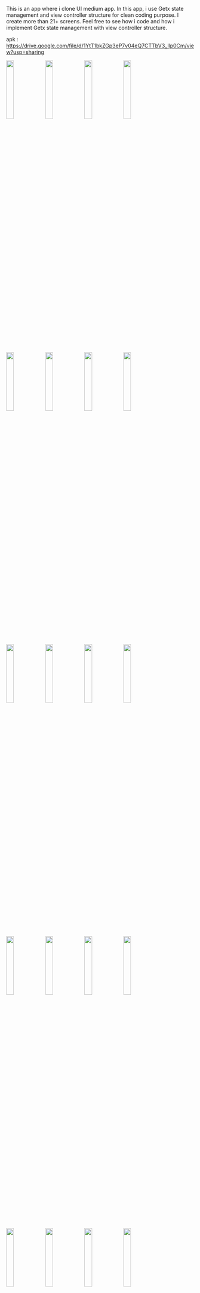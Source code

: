This is an app where i clone UI medium app. In this app, i use Getx state management and view controller structure for clean coding purpose. 
I create more than 21+ screens.
Feel free to see how i code and how i implement Getx state management with view controller structure.

apk : https://drive.google.com/file/d/1YtT1bkZGp3eP7v04eQ7CTTbV3_llp0Cm/view?usp=sharing

<img src="https://user-images.githubusercontent.com/71324740/162732725-ca93c329-9f9b-4cdb-9adf-be7f1ebbf66e.png" width=20% height=20%> <img src="https://user-images.githubusercontent.com/71324740/162732732-9377bf50-f209-48f6-b626-ffa1bafdbed4.png" width=20% height=20%> <img src="https://user-images.githubusercontent.com/71324740/162732735-35290ee1-f326-4a2c-bd87-a3bddaad5dd3.png" width=20% height=20%> <img src="https://user-images.githubusercontent.com/71324740/162732737-d445f6fe-3549-4a51-ad36-cfe99fd9201a.png" width=20% height=20%> <img src="https://user-images.githubusercontent.com/71324740/162732743-38a1f268-5a3b-4172-a30f-e82e010ae98c.png" width=20% height=20%> <img src="https://user-images.githubusercontent.com/71324740/162732748-b34ddf1b-e705-418f-b177-cfd2fd8a20b7.png" width=20% height=20%> <img src="https://user-images.githubusercontent.com/71324740/162734121-44bcdf59-d2b3-43d7-8daf-1e5a89cc4bd8.png" width=20% height=20%> <img src="https://user-images.githubusercontent.com/71324740/162732752-b7eaa06f-f0e2-4b8b-b45c-c627e1a00d49.png" width=20% height=20%> <img src="https://user-images.githubusercontent.com/71324740/162732754-32872e6b-ed3b-4f90-9477-664981515925.png" width=20% height=20%> <img src="https://user-images.githubusercontent.com/71324740/162732756-ab455592-92fa-4b02-8d79-2b714ac919ff.png" width=20% height=20%> <img src="https://user-images.githubusercontent.com/71324740/162732758-93d23625-7607-4f74-83d5-5ba8c34032a9.png" width=20% height=20%> <img src="https://user-images.githubusercontent.com/71324740/162732761-85200ed4-d37a-4c44-981b-6df21ca61b4d.png" width=20% height=20%> <img src="https://user-images.githubusercontent.com/71324740/162732765-62dad2f3-1337-4e72-8046-243f256d0a01.png" width=20% height=20%> <img src="https://user-images.githubusercontent.com/71324740/162732768-12c1d994-4129-4216-b1ea-bd4c5af996ba.png" width=20% height=20%> <img src="https://user-images.githubusercontent.com/71324740/162732773-18a7b214-9f07-4195-be14-72ba2b7e99a0.png" width=20% height=20%> <img src="https://user-images.githubusercontent.com/71324740/162732775-fc6cf9eb-e88c-4028-b6cb-7b6c863a59d5.png" width=20% height=20%> <img src="https://user-images.githubusercontent.com/71324740/162732779-5b05b04e-dfc8-4077-86d1-a9bec5685136.png" width=20% height=20%> <img src="https://user-images.githubusercontent.com/71324740/162732782-81dd3bca-66da-48c8-a67f-e210f529c7a5.png" width=20% height=20%> <img src="https://user-images.githubusercontent.com/71324740/162732784-b4ce6601-a59a-432f-ba51-09539d62ad6b.png" width=20% height=20%> <img src="https://user-images.githubusercontent.com/71324740/162732786-25957e40-71f8-40a1-8108-625878089986.png" width=20% height=20%> 


